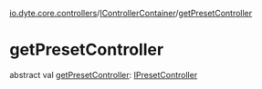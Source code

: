 [io.dyte.core.controllers](../index.md)/[IControllerContainer](index.md)/[getPresetController](get-preset-controller.md)

# getPresetController


abstract val [getPresetController](get-preset-controller.md): [IPresetController](../-i-preset-controller/index.md)
